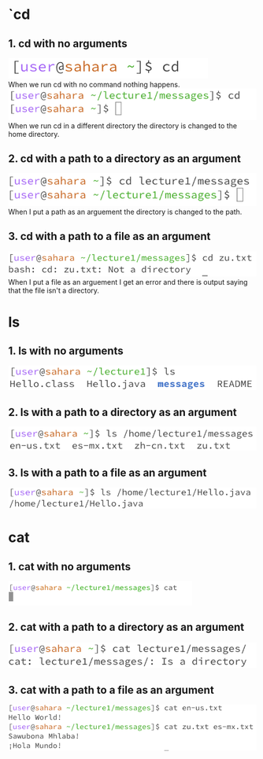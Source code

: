 # `cd
## 1. cd with no arguments
![Image](cd1.png)
 <br> 
When we run cd with no command nothing happens.
![Image](cd4.png)
 <br> 
When we run cd in a different directory the directory is changed to the home directory.
## 2. cd with a path to a directory as an argument
![Image](cd2.png)
<br> 
When I put a path as an arguement the directory is changed to the path.
## 3. cd with a path to a file as an argument
![Image](cd3.png)
<br> 
When I put a file as an arguement I get an error and there is output saying that the file isn't a directory.
# ls
## 1. ls with no arguments
![Image](ls1.png)
<br> 
## 2. ls with a path to a directory as an argument
![Image](ls2.png)
<br> 
## 3. ls with a path to a file as an argument
![Image](ls3.png)
<br> 
# cat
## 1. cat with no arguments
![Image](cat1.png)
<br> 
## 2. cat with a path to a directory as an argument
![Image](cat2.png)
<br> 
## 3. cat with a path to a file as an argument
![Image](cat3.png)
<br> 
